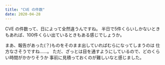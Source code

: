 ```yaml
---
title: "CVE の件数"
date: 2020-04-28
---
```


CVE の件数って、日によって全然違うんですね。
半日で5件くらいしかないときもあれば、100件くらい出ているときもある感じでしょうか。

まあ、報告があった(？)ものをそのまま出していればむらになってしまうのは
仕方なさそうですね……。
ただ、ざっとは目を通すようにしているので、どのくらい時間がかかりそうか
事前に見積っておくのが難しいなと感じました。

